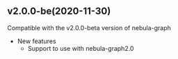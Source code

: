 ## v2.0.0-be(2020-11-30)
Compatible with the v2.0.0-beta version of nebula-graph

- New features
	- Support to use with nebula-graph2.0
